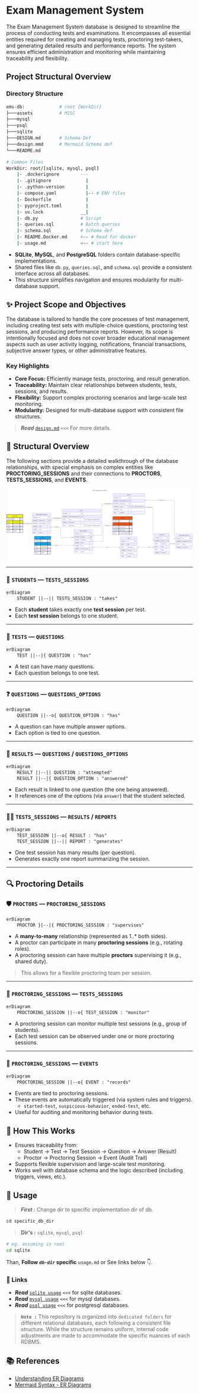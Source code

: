 # **Exam Management System**

The Exam Management System database is designed to streamline the process of conducting tests and examinations. It encompasses all essential entities required for creating and managing tests, proctoring test-takers, and generating detailed results and performance reports. The system ensures efficient administration and monitoring while maintaining traceability and flexibility.

## Project Structural Overview

### **Directory Structure**

```sh
ems-db:             # root {WorkDir}
├───assets          # MISC          
├───mysql
├───psql
├───sqlite
├───DESIGN.md       # Schema Def
├───design.mmd      # Mermaid Schema def
└───README.md
```

```sh
# Common Files
WorkDir: root/[sqlite, mysql, psql]
    |- .dockerignore        ---   
    |- .gitignore             |  
    |- .python-version        |
    |- compose.yaml           |-- # ENV files
    |- Dockerfile             |
    |- pyproject.toml         |
    |- uv.lock              __|
    |- db.py                # Script
    |- queries.sql          # Batch queries         
    |- schema.sql           # Schema def
    |- README.Docker.md     <-- # Read for docker
    |- usage.md             <-- # start here
```

- **SQLite**, **MySQL**, and **PostgreSQL** folders contain database-specific implementations.
- Shared files like `db.py`, `queries.sql`, and `schema.sql` provide a consistent interface across all databases.
- This structure simplifies navigation and ensures modularity for multi-database support.

## ✨ Project Scope and Objectives

The database is tailored to handle the core processes of test management, including creating test sets with multiple-choice questions, proctoring test sessions, and producing performance reports. However, its scope is intentionally focused and does not cover broader educational management aspects such as user activity logging, notifications, financial transactions, subjective answer types, or other administrative features.

### Key Highlights

- **Core Focus:** Efficiently manage tests, proctoring, and result generation.
- **Traceability:** Maintain clear relationships between students, tests, sessions, and results.
- **Flexibility:** Support complex proctoring scenarios and large-scale test monitoring.
- **Modularity:** Designed for multi-database support with consistent file structures.

> ***Read*** [`design.md`](design.md) `<<<` For more details.

## 🤔 Structural Overview

The following sections provide a detailed walkthrough of the database relationships, with special emphasis on complex entities like **PROCTORING_SESSIONS** and their connections to **PROCTORS**, **TESTS_SESSIONS**, and **EVENTS**.

![ER-Diagram](assets/erDiagram.png)

---

### 👤 `STUDENTS` — `TESTS_SESSIONS`

```mermaid
erDiagram
    STUDENT ||--|| TESTS_SESSION : "takes"
```

- Each **student** takes exactly one **test session** per test.
- Each **test session** belongs to one student.

---

### 📘 `TESTS` — `QUESTIONS`

```mermaid
erDiagram
    TEST ||--|{ QUESTION : "has"
```

- A test can have many questions.
- Each question belongs to one test.

---

### ❓ `QUESTIONS` — `QUESTIONS_OPTIONS`

```mermaid
erDiagram
    QUESTION ||--o{ QUESTION_OPTION : "has"
```

- A question can have multiple answer options.
- Each option is tied to one question.

---

### 📝 `RESULTS` — `QUESTIONS` / `QUESTIONS_OPTIONS`

```mermaid
erDiagram
    RESULT ||--|| QUESTION : "attempted"
    RESULT ||--|{ QUESTION_OPTION : "answered"
```

- Each result is linked to one question (the one being answered).
- It references one of the options (via `answer`) that the student selected.

---

### 🧑‍🎓 `TESTS_SESSIONS` — `RESULTS` / `REPORTS`

```mermaid
erDiagram
    TEST_SESSION ||--o{ RESULT : "has"
    TEST_SESSION ||--|| REPORT : "generates"
```

- One test session has many results (per question).
- Generates exactly one report summarizing the session.

---

## 🔍 Proctoring Details

### 🛡️ `PROCTORS` — `PROCTORING_SESSIONS`

```mermaid
erDiagram
    PROCTOR }|--|{ PROCTORING_SESSION : "supervises"
```

- A **many-to-many** relationship (represented as 1..* both sides).
- A proctor can participate in many **proctoring sessions** (e.g., rotating roles).
- A proctoring session can have multiple **proctors** supervising it (e.g., shared duty).

> This allows for a flexible proctoring team per session.

---

### 🎥 `PROCTORING_SESSIONS` — `TESTS_SESSIONS`

```mermaid
erDiagram
    PROCTORING_SESSION ||--o{ TEST_SESSION : "monitor"
```

- A proctoring session can monitor multiple test sessions (e.g., group of students).
- Each test session can be observed under one or more proctoring sessions.

---

### 🧾 `PROCTORING_SESSIONS` — `EVENTS`

```mermaid
erDiagram
    PROCTORING_SESSION ||--o{ EVENT : "records"
```

- Events are tied to proctoring sessions.
- These events are automatically triggered (via system rules and triggers).
  - `started-test`, `suspicious-behavior`, `ended-test`, etc.
- Useful for auditing and monitoring behavior during tests.

## 🧠 How This Works

- Ensures traceability from:
  - Student → Test → Test Session → Question → Answer (Result)
  - Proctor → Proctoring Session → Event (Audit Trail)
- Supports flexible supervision and large-scale test monitoring.
- Works well with database schema and the logic described (including triggers, views, etc.).

## 📗 Usage

> ***First :*** Change dir to specific implementation dir of db.

```txt
cd specific_db_dir
```

> **Dir's :** `sqlite`, `mysql`, `psql`

```sh
# eg. assuming in root
cd sqlite
```

Than, **Follow *`db-dir`* specific** `usage.md` or See links below 👇.

### 🔗 Links

- ***Read*** [`sqlite usage`](sqlite/usage.md) `<<<` for sqlite databases.
- ***Read*** [`mysql usage`](mysql/usage.md) `<<<` for mysql databases.
- ***Read*** [`psql usage`](psql/usage.md) `<<<` for postgresql databases.

> **`Note :`** This repository is organized into `dedicated folders` for different relational databases, each following a consistent file structure. While the structure remains uniform, internal code adjustments are made to accommodate the specific nuances of each RDBMS.

## 📚 References

- [Understanding ER Diagrams](https://cs50.harvard.edu/sql/2024/notes/1/#entity-relationship-diagrams)
- [Mermaid Syntax - ER Diagrams](https://mermaid.js.org/syntax/entityRelationshipDiagram.html)

